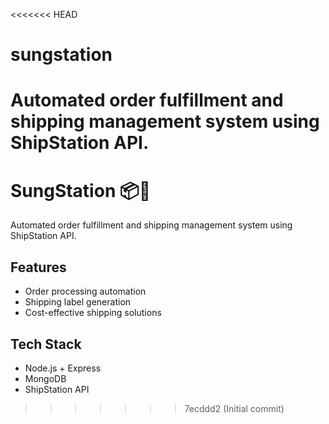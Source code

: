 <<<<<<< HEAD
# sungstation
Automated order fulfillment and shipping management system using ShipStation API.
=======
# SungStation 📦🚀  
Automated order fulfillment and shipping management system using ShipStation API.

## Features
- Order processing automation
- Shipping label generation
- Cost-effective shipping solutions

## Tech Stack
- Node.js + Express
- MongoDB
- ShipStation API
>>>>>>> 7ecddd2 (Initial commit)
